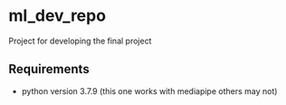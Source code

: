# ml_dev_repo

Project for developing the final project

## Requirements
- python version 3.7.9 (this one works with mediapipe others may not)
